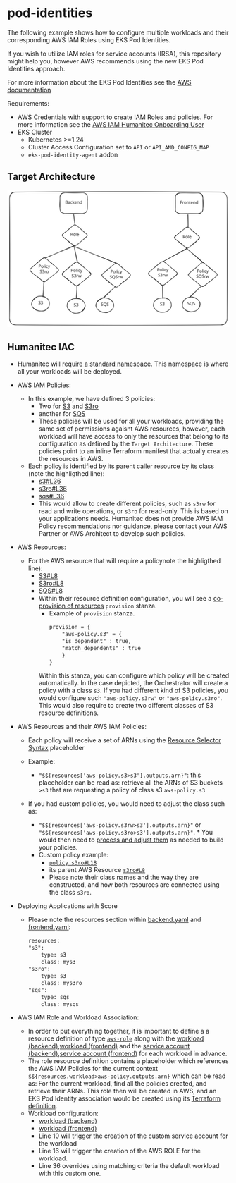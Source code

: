 # pod-identities

The following example shows how to configure multiple workloads and their corresponding AWS IAM Roles using EKS Pod Identities. 

If you wish to utilize IAM roles for service accounts (IRSA), this repository might help you, however AWS recommends using the new EKS Pod Identities approach.

For more information about the EKS Pod Identities see the [AWS documentation](https://aws.amazon.com/blogs/aws/amazon-eks-pod-identity-simplifies-iam-permissions-for-applications-on-amazon-eks-clusters/)

Requirements:
* AWS Credentials with support to create IAM Roles and policies. For more information see the [AWS IAM Humanitec Onboarding User](../humanitec-onboarding-aws-iam-user)
* EKS Cluster
    * Kubernetes >=1.24
    * Cluster Access Configuration set to `API` or `API_AND_CONFIG_MAP`
    * `eks-pod-identity-agent` addon

## Target Architecture
![Humanitec EKS SVG](architecture.svg)

## Humanitec IAC
* Humanitec will [require a standard namespace](resource-definition/namespace.tf). This namespace is where all your workloads will be deployed.
* AWS IAM Policies:

    * In this example, we have defined 3 policies:
        * Two for [S3](resource-definition/policy-s3.tf) and [S3ro](resource-definition/policy-s3ro.tf)
        * another for [SQS](resource-definition/policy-sqs.tf) 
        * These policies will be used for all your workloads, providing the same set of permissions agaisnt AWS resources, however, each workload will have access to only the resources that belong to its configuration as defined by the `Target Architecture`. These policies point to an inline Terraform manifest that actually creates the resources in AWS.
    * Each policy is identified by its parent caller resource by its class (note the highligthed line):
        * [s3#L36](resource-definition/policy-s3.tf#L36)
        * [s3ro#L36](resource-definition/policy-s3ro.tf#L36)
        * [sqs#L36](resource-definition/policy-sqs.tf#L36)
        * This would allow to create different policies, such as `s3rw` for read and write operations, or `s3ro` for read-only. This is based on your applications needs. Humanitec does not provide AWS IAM Policy recommendations nor guidance, please contact your AWS Partner or AWS Architect to develop such policies.
* AWS Resources:

    * For the AWS resource that will require a policynote the highligthed line):
        * [S3#L8](resource-definition/s3.tf#L8)
        * [S3ro#L8](resource-definition/s3ro.tf#L8)
        * [SQS#L8](resource-definition/sqs.tf#L8) 
        * Within their resource definition configuration, you will see a [co-provision of resources](https://developer.humanitec.com/platform-orchestrator/resources/resource-graph/#co-provision-resources) `provision` stanza.
            * Example of `provision` stanza.
                ```
                provision = {
                    "aws-policy.s3" = {
                    "is_dependent" : true,
                    "match_dependents" : true
                    }
                }
                ```
            Within this stanza, you can configure which policy will be created automatically. In the case depicted, the Orchestrator will create a policy with a class `s3`. If you had different kind of S3 policies, you would configure such `"aws-policy.s3rw"` or `"aws-policy.s3ro"`. This would also require to create two different classes of S3 resource definitions.
* AWS Resources and their AWS IAM Policies:

    * Each policy will receive a set of ARNs using the [Resource Selector Syntax](https://developer.humanitec.com/platform-orchestrator/resources/resource-graph/#resource-selectors) placeholder

    * Example: 
        * `"$${resources['aws-policy.s3>s3'].outputs.arn}"`: this placeholder can be read as: retrieve all the ARNs of S3 buckets `>s3` that are requesting a policy of class s3 `aws-policy.s3`
    * If you had custom policies, you would need to adjust the class such as:
        * `"$${resources['aws-policy.s3rw>s3'].outputs.arn}"` or `"$${resources['aws-policy.s3ro>s3'].outputs.arn}"`. * You would then need to [process and adjust them](resource-definition/source/s3-policy.tf#L34) as needed to build your policies.
        * Custom policy example:
            * [`policy s3ro#L18`](resource-definition/policy-s3ro.tf#L18)
            *  its parent AWS Resource [`s3ro#L8`](resource-definition/s3ro.tf#L8) 
            * Please note their class names and the way they are constructed, and how both resources are connected using the class `s3ro`.
* Deploying Applications with Score
    * Please note the resources section within [backend.yaml](backend.yaml) and [frontend.yaml](frontend.yaml):
        ```
        resources:
        "s3":
            type: s3
            class: mys3
        "s3ro":
            type: s3
            class: mys3ro
        "sqs":
            type: sqs
            class: mysqs
        ```
* AWS IAM Role and Workload Association:
    * In order to put everything together, it is important to define a a resource definition of type [`aws-role`](resource-definition/role.tf) along with the [workload (backend)](resource-definition/workload-backend.tf),[workload (frontend)](resource-definition/workload-frontend.tf) and the [service account (backend)](resource-definition/service-account-backend.tf),[service account (frontend)](resource-definition/service-account-frontend.tf) for each workload in advance. 
    * The role  resource definition  contains a placeholder which references the AWS IAM Policies for the current context `$${resources.workload>aws-policy.outputs.arn}` which can be read as: For the current workload, find all the policies created, and retrieve their ARNs. This role then will be created in AWS, and an EKS Pod Identity association would be created using its [Terraform definition](resource-definition/source/role.tf).
    * Workload configuration:
        * [workload (backend)](resource-definition/workload-backend.tf)
        * [workload (frontend)](resource-definition/workload-frontend.tf)
        * Line 10 will trigger the creation of the custom service account for the workload
        * Line 16 will trigger the creation of the AWS ROLE for the workload.
        * Line 36 overrides using matching criteria the default workload with this custom one.


